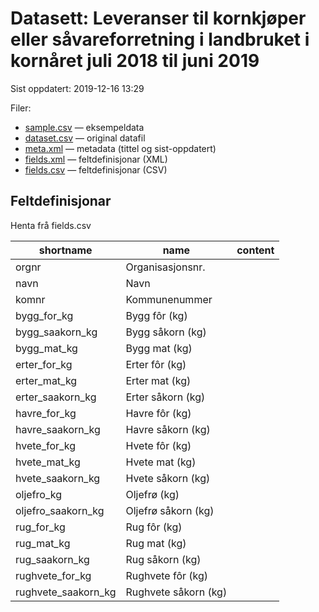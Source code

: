# Datasett: 	Leveranser til kornkjøper eller såvareforretning i landbruket i kornåret juli 2018 til juni 2019
 Sist oppdatert: 2019-12-16 13:29

 Filer:
 - [sample.csv](sample.csv) — eksempeldata
 - [dataset.csv](dataset.csv) — original datafil
 - [meta.xml](meta.xml) — metadata (tittel og sist-oppdatert)
 - [fields.xml](fields.xml) — feltdefinisjonar (XML)
 - [fields.csv](fields.csv) — feltdefinisjonar (CSV)


## Feltdefinisjonar
Henta frå fields.csv

| shortname | name | content |
| --- | --- | --- |
| orgnr | Organisasjonsnr. |  |
| navn | Navn |  |
| komnr | Kommunenummer |  |
| bygg_for_kg | Bygg fôr (kg) |  |
| bygg_saakorn_kg | Bygg såkorn (kg) |  |
| bygg_mat_kg | Bygg mat (kg) |  |
| erter_for_kg | Erter fôr (kg) |  |
| erter_mat_kg | Erter mat (kg) |  |
| erter_saakorn_kg | Erter såkorn (kg) |  |
| havre_for_kg | Havre fôr (kg) |  |
| havre_saakorn_kg | Havre såkorn (kg) |  |
| hvete_for_kg | Hvete fôr (kg) |  |
| hvete_mat_kg | Hvete mat (kg) |  |
| hvete_saakorn_kg | Hvete såkorn (kg) |  |
| oljefro_kg | Oljefrø (kg) |  |
| oljefro_saakorn_kg | Oljefrø såkorn (kg) |  |
| rug_for_kg | Rug fôr (kg) |  |
| rug_mat_kg | Rug mat (kg) |  |
| rug_saakorn_kg | Rug såkorn (kg) |  |
| rughvete_for_kg | Rughvete fôr (kg) |  |
| rughvete_saakorn_kg | Rughvete såkorn (kg) |  |
